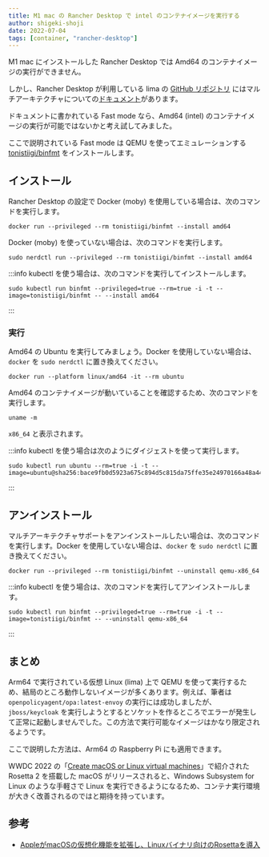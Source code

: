 ```yaml
---
title: M1 mac の Rancher Desktop で intel のコンテナイメージを実行する
author: shigeki-shoji
date: 2022-07-04
tags: [container, "rancher-desktop"]
---
```


M1 mac にインストールした Rancher Desktop では Amd64 のコンテナイメージの実行ができません。

しかし、Rancher Desktop が利用している lima の [GitHub リポジトリ](https://github.com/lima-vm/lima) にはマルチアーキテクチャについての[ドキュメント](https://github.com/lima-vm/lima/blob/master/docs/multi-arch.md)があります。

ドキュメントに書かれている Fast mode なら、Amd64 (intel) のコンテナイメージの実行が可能ではないかと考え試してみました。

ここで説明されている Fast mode は QEMU を使ってエミュレーションする [tonistiigi/binfmt](https://hub.docker.com/r/tonistiigi/binfmt) をインストールします。

## インストール

Rancher Desktop の設定で Docker (moby) を使用している場合は、次のコマンドを実行します。

```shell
docker run --privileged --rm tonistiigi/binfmt --install amd64
```

Docker (moby) を使っていない場合は、次のコマンドを実行します。

```shell
sudo nerdctl run --privileged --rm tonistiigi/binfmt --install amd64
```

:::info
kubectl を使う場合は、次のコマンドを実行してインストールします。

```shell
sudo kubectl run binfmt --privileged=true --rm=true -i -t --image=tonistiigi/binfmt -- --install amd64
```
:::

### 実行

Amd64 の Ubuntu を実行してみましょう。Docker を使用していない場合は、`docker` を `sudo nerdctl` に置き換えてください。

```shell
docker run --platform linux/amd64 -it --rm ubuntu
```

Amd64 のコンテナイメージが動いていることを確認するため、次のコマンドを実行します。

```shell
uname -m
```

`x86_64` と表示されます。

:::info
kubectl を使う場合は次のようにダイジェストを使って実行します。

```shell
sudo kubectl run ubuntu --rm=true -i -t --image=ubuntu@sha256:bace9fb0d5923a675c894d5c815da75ffe35e24970166a48a4460a48ae6e0d19
```
:::

## アンインストール

マルチアーキテクチャサポートをアンインストールしたい場合は、次のコマンドを実行します。Docker を使用していない場合は、`docker` を `sudo nerdctl` に置き換えてください。

```shell
docker run --privileged --rm tonistiigi/binfmt --uninstall qemu-x86_64
```

:::info
kubectl を使う場合は、次のコマンドを実行してアンインストールします。

```shell
sudo kubectl run binfmt --privileged=true --rm=true -i -t --image=tonistiigi/binfmt -- --uninstall qemu-x86_64
```
:::

## まとめ

Arm64 で実行されている仮想 Linux (lima) 上で QEMU を使って実行するため、結局のところ動作しないイメージが多くあります。例えば、筆者は `openpolicyagent/opa:latest-envoy` の実行には成功しましたが、`jboss/keycloak` を実行しようとするとソケットを作るところでエラーが発生して正常に起動しませんでした。この方法で実行可能なイメージはかなり限定されるようです。

ここで説明した方法は、Arm64 の Raspberry Pi にも適用できます。

WWDC 2022 の「[Create macOS or Linux virtual machines](https://developer.apple.com/videos/play/wwdc2022/10002/)」で紹介された Rosetta 2 を搭載した macOS がリリースされると、Windows Subsystem for Linux のような手軽さで Linux を実行できるようになるため、コンテナ実行環境が大きく改善されるのではと期待を持っています。

## 参考

- [AppleがmacOSの仮想化機能を拡張し、Linuxバイナリ向けのRosettaを導入](https://www.infoq.com/jp/news/2022/06/apple-virtualization-framework/)
